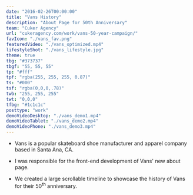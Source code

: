 ```yaml
---
date: "2016-02-26T00:00:00"
title: "Vans History"
description: "About Page for 50th Anniversary"
team: "Cuker Agency"
url: "cukeragency.com/work/vans-50-year-campaign/"
favIcon: "./vans_fav.png"
featuredVideo: "./vans_optimized.mp4"
lifestyleShot: "./vans_lifestyle.jpg"
theme: true
tbg: "#373737"
tbgf: "55, 55, 55"
tp: "#fff"
tpf: "rgba(255, 255, 255, 0.87)"
ts: "#000"
tsf: "rgba(0,0,0,.78)"
twb: "255, 255, 255"
twt: "0,0,0"
tfbg: "#1c1c1c"
posttype: "work"
demoVideoDesktop: "./vans_demo1.mp4"
demoVideoTablet: "./vans_demo2.mp4"
demoVideoPhone: "./vans_demo3.mp4"
---
```

- Vans is a popular skateboard shoe manufacturer and apparel company based in Santa Ana, CA. 

- I was responsible for the front-end development of Vans' new about page. 

- We created a large scrollable timeline to showcase the history of Vans for their 50<sup>th</sup> anniversary.


